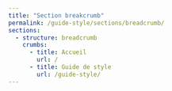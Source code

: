 ```yaml
---
title: "Section breakcrumb"
permalink: /guide-style/sections/breadcrumb/
sections:
  - structure: breadcrumb
    crumbs:
      - title: Accueil
        url: /
      - title: Guide de style
        url: /guide-style/
---
```


